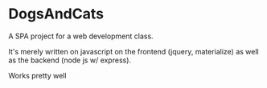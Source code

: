 # DogsAndCats

A SPA project for a web development class.

It's merely written on javascript on the frontend (jquery, materialize) as well as the backend (node js w/ express).

Works pretty well
